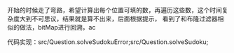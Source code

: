 开始的时候走了弯路，希望计算出每个位置可填的数，再遍历这些数，这个时间复杂度大到不可思议，结果就是算不出来，后面根据提示，
看到了和布隆过滤器相似的做法，bitMap进行回溯，ac

代码实现：src/Question.solveSudokuError;src/Question.solveSudoku;